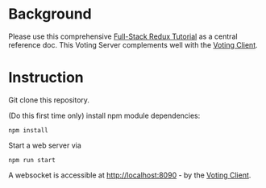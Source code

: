 # Background

Please use this comprehensive [Full-Stack Redux Tutorial](http://teropa.info/blog/2015/09/10/full-stack-redux-tutorial.html) as a central reference doc. This Voting Server complements well with the [Voting Client](https://github.com/Atlas7/voting-client).

# Instruction

Git clone this repository.

(Do this first time only) install npm module dependencies:

```
npm install
```

Start a web server via 

```
npm run start
```

A websocket is accessible at [http://localhost:8090](http://localhost:8090) - by the [Voting Client](https://github.com/Atlas7/voting-client).
